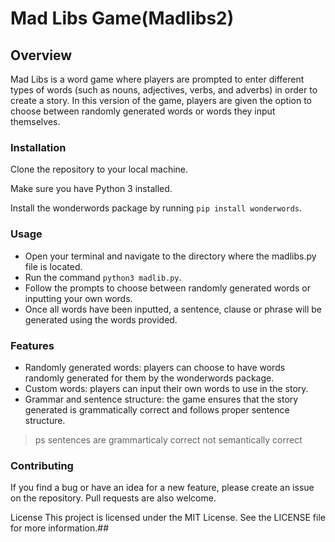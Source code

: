 # Mad Libs Game(Madlibs2)

## Overview

Mad Libs is a word game where players are prompted to enter different types of words (such as nouns, adjectives, verbs, and adverbs) in order to create a story. In this version of the game, players are given the option to choose between randomly generated words or words they input themselves.

### Installation

Clone the repository to your local machine.

Make sure you have Python 3 installed.

Install the wonderwords package by running ```pip install wonderwords```.

### Usage

- Open your terminal and navigate to the directory where the madlibs.py file is located.
- Run the command ```python3 madlib.py```.
- Follow the prompts to choose between randomly generated words or inputting your own words.
- Once all words have been inputted, a sentence, clause or phrase will be generated using the words provided.

### Features

- Randomly generated words: players can choose to have words randomly generated for them by the wonderwords package.
- Custom words: players can input their own words to use in the story.
- Grammar and sentence structure: the game ensures that the story generated is grammatically correct and follows proper sentence structure.
  

>ps sentences are grammarticaly correct not semantically correct


### Contributing

If you find a bug or have an idea for a new feature, please create an issue on the repository. Pull requests are also welcome.

License
This project is licensed under the MIT License. See the LICENSE file for more information.##
